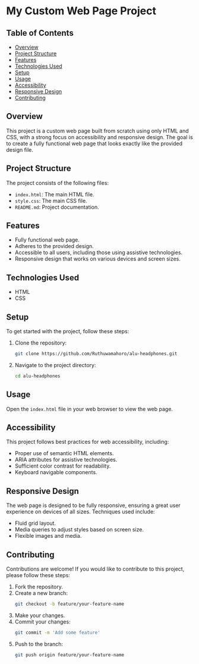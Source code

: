 # My Custom Web Page Project

## Table of Contents
- [Overview](#overview)
- [Project Structure](#project-structure)
- [Features](#features)
- [Technologies Used](#technologies-used)
- [Setup](#setup)
- [Usage](#usage)
- [Accessibility](#accessibility)
- [Responsive Design](#responsive-design)
- [Contributing](#contributing)

## Overview
This project is a custom web page built from scratch using only HTML and CSS, with a strong focus on accessibility and responsive design. The goal is to create a fully functional web page that looks exactly like the provided design file.

## Project Structure
The project consists of the following files:
- `index.html`: The main HTML file.
- `style.css`: The main CSS file.
- `README.md`: Project documentation.

## Features
- Fully functional web page.
- Adheres to the provided design.
- Accessible to all users, including those using assistive technologies.
- Responsive design that works on various devices and screen sizes.

## Technologies Used
- HTML
- CSS

## Setup
To get started with the project, follow these steps:

1. Clone the repository:
    ```sh
    git clone https://github.com/Ruthuwamahoro/alu-headphones.git
    ```
2. Navigate to the project directory:
    ```sh
    cd alu-headphones
    ```

## Usage
Open the `index.html` file in your web browser to view the web page.

## Accessibility
This project follows best practices for web accessibility, including:
- Proper use of semantic HTML elements.
- ARIA attributes for assistive technologies.
- Sufficient color contrast for readability.
- Keyboard navigable components.

## Responsive Design
The web page is designed to be fully responsive, ensuring a great user experience on devices of all sizes. Techniques used include:
- Fluid grid layout.
- Media queries to adjust styles based on screen size.
- Flexible images and media.

## Contributing
Contributions are welcome! If you would like to contribute to this project, please follow these steps:
1. Fork the repository.
2. Create a new branch:
    ```sh
    git checkout -b feature/your-feature-name
    ```
3. Make your changes.
4. Commit your changes:
    ```sh
    git commit -m 'Add some feature'
    ```
5. Push to the branch:
    ```sh
    git push origin feature/your-feature-name
    ```

